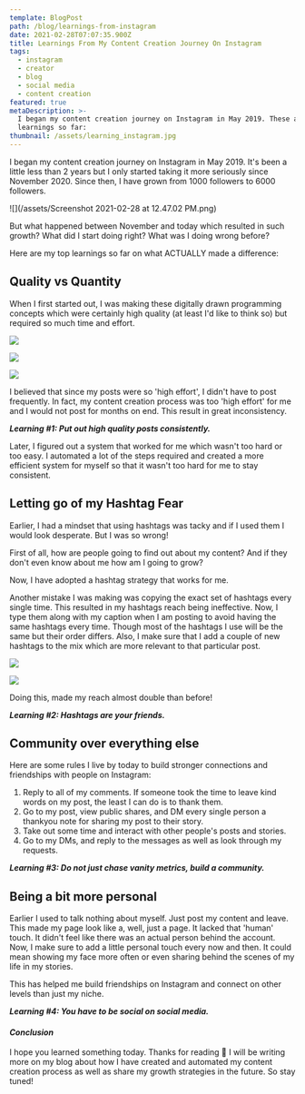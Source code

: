 ```yaml
---
template: BlogPost
path: /blog/learnings-from-instagram
date: 2021-02-28T07:07:35.900Z
title: Learnings From My Content Creation Journey On Instagram
tags:
  - instagram
  - creator
  - blog
  - social media
  - content creation
featured: true
metaDescription: >-
  I began my content creation journey on Instagram in May 2019. These are my
  learnings so far:
thumbnail: /assets/learning_instagram.jpg
---
```

I began my content creation journey on Instagram in May 2019. It's been a little less than 2 years but I only started taking it more seriously since November 2020. Since then, I have grown from 1000 followers to 6000 followers.

![](/assets/Screenshot 2021-02-28 at 12.47.02 PM.png)

But what happened between November and today which resulted in such growth? What did I start doing right? What was I doing wrong before?

Here are my top learnings so far on what ACTUALLY made a difference:

## Quality vs Quantity

When I first started out, I was making these digitally drawn programming concepts which were certainly high quality (at least I'd like to think so) but required so much time and effort. 

![](/assets/D-oLF3AUYAA7kbl.jpeg)

![](/assets/D9QRuDEU0AAmktT.jpeg)

![](/assets/D-JEK6LUEAAaImg.jpeg)

I believed that since my posts were so 'high effort', I didn't have to post frequently. In fact, my content creation process was too 'high effort' for me and I would not post for months on end. This result in great inconsistency.

***Learning #1: Put out high quality posts consistently.***

Later, I figured out a system that worked for me which wasn't too hard or too easy. I automated a lot of the steps required and created a more efficient system for myself so that it wasn't too hard for me to stay consistent.

## Letting go of my Hashtag Fear

Earlier, I had a mindset that using hashtags was tacky and if I used them I would look desperate. But I was so wrong!

First of all, how are people going to find out about my content? And if they don't even know about me how am I going to grow?

Now, I have adopted a hashtag strategy that works for me. 

Another mistake I was making was copying the exact set of hashtags every single time. This resulted in my hashtags reach being ineffective. Now, I type them along with my caption when I am posting to avoid having the same hashtags every time. Though most of the hashtags I use will be the same but their order differs. Also, I make sure that I add a couple of new hashtags to the mix which are more relevant to that particular post. 

![](/assets/3.jpg)

![](/assets/4.jpg)

Doing this, made my reach almost double than before!

***Learning #2: Hashtags are your friends.***

## Community over everything else

Here are some rules I live by today to build stronger connections and friendships with people on Instagram:

1. Reply to all of my comments. If someone took the time to leave kind words on my post, the least I can do is to thank them.
2. Go to my post, view public shares, and DM every single person a thankyou note for sharing my post to their story.
3. Take out some time and interact with other people's posts and stories.
4. Go to my DMs, and reply to the messages as well as look through my requests.

***Learning #3: Do not just chase vanity metrics, build a community.***

## Being a bit more personal

Earlier I used to talk nothing about myself. Just post my content and leave. This made my page look like a, well, just a page. It lacked that 'human' touch. It didn't feel like there was an actual person behind the account. Now, I make sure to add a little personal touch every now and then. It could mean showing my face more often or even sharing behind the scenes of my life in my stories.

This has helped me build friendships on Instagram and connect on other levels than just my niche.

***Learning #4: You have to be social on social media.***

#### ***Conclusion***

I hope you learned something today. Thanks for reading 🙂  I will be writing more on my blog about how I have created and automated my content creation process as well as share my growth strategies in the future. So stay tuned!
